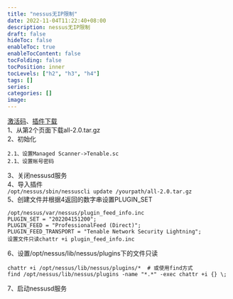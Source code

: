 ```yaml
---
title: "nessus无IP限制"
date: 2022-11-04T11:22:40+08:00
description: nessus无IP限制
draft: false
hideToc: false
enableToc: true
enableTocContent: false
tocFolding: false
tocPosition: inner
tocLevels: ["h2", "h3", "h4"]
tags: []
series:
categories: []
image:
---
```

[激活码](https://www.tenable.com/products/nessus/activation-code)、[插件下载](https://plugins.nessus.org/v2/offline.php)  
1、从第2个页面下载all-2.0.tar.gz  
2、初始化
```
2.1、设置Managed Scanner->Tenable.sc
2.1、设置帐号密码
```
3、关闭nessusd服务  
4、导入插件  
`/opt/nessus/sbin/nessuscli update /yourpath/all-2.0.tar.gz`  
5、创建文件并根据4返回的数字串设置PLUGIN_SET
```
/opt/nessus/var/nessus/plugin_feed_info.inc
PLUGIN_SET = "202204151200";
PLUGIN_FEED = "ProfessionalFeed (Direct)";
PLUGIN_FEED_TRANSPORT = "Tenable Network Security Lightning";
设置文件只读chattr +i plugin_feed_info.inc
```
6、设置/opt/nessus/lib/nessus/plugins下的文件只读
```
chattr +i /opt/nessus/lib/nessus/plugins/*  # 或使用find方式
find /opt/nessus/lib/nessus/plugins -name "*.*" -exec chattr +i {} \;
```
7、启动nessusd服务